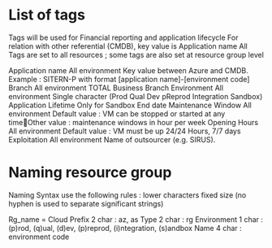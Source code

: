 # List of tags

Tags will be used for Financial reporting and application lifecycle
For relation with other referential (CMDB), key value is Application name
All Tags are set to all resources ; some tags are also set at resource group level

Application name        All environment     Key value between Azure and CMDB. Example : SITERN-P with format [application name]-[environment code]
Branch                  All environment     TOTAL Business Branch
Environment             All environment     Single character (Prod Qual Dev pReprod Integration Sandbox)
Application Lifetime    Only for Sandbox    End date
Maintenance Window      All environment     Default value : VM can be stopped or started at any timeOther value : maintenance windows in hour per week
Opening Hours           All environment     Default value : VM must be up 24/24 Hours, 7/7 days
Exploitation            All environment     Name of outsourcer (e.g. SIRUS).

# Naming resource group

Naming Syntax use the following rules :
    lower characters
    fixed size (no hyphen is used to separate significant strings)

Rg_name = 
    Cloud Prefix    2 char  : az, as
    Type            2 char  : rg
    Environment     1 char  : (p)rod, (q)ual, (d)ev, (p)reprod, (i)ntegration, (s)andbox
    Name            4 char  : environment code
